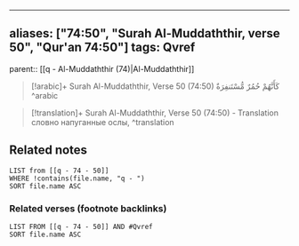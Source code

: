 
---
aliases: ["74:50", "Surah Al-Muddaththir, verse 50", "Qur'an 74:50"]
tags: Qvref
---

parent:: [[q - Al-Muddaththir (74)|Al-Muddaththir]]

> [!arabic]+ Surah Al-Muddaththir, Verse 50 (74:50)
> <span class="quran-arabic">كَأَنَّهُمْ حُمُرٌ مُّسْتَنفِرَةٌ</span>
^arabic

> [!translation]+ Surah Al-Muddaththir, Verse 50 (74:50) - Translation
> словно напуганные ослы,
^translation



## Related notes
```dataview
LIST from [[q - 74 - 50]]
WHERE !contains(file.name, "q - ")
SORT file.name ASC
```

### Related verses (footnote backlinks)
```dataview
LIST FROM [[q - 74 - 50]] AND #Qvref
SORT file.name ASC
```

